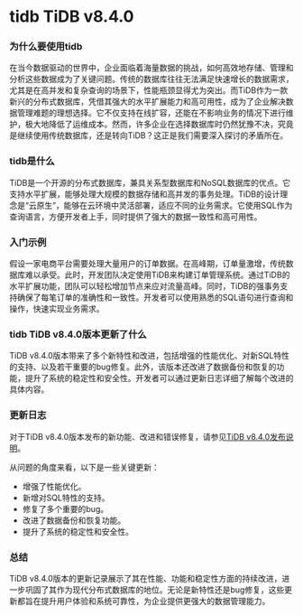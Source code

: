 # tidb TiDB v8.4.0
### 为什么要使用tidb
在当今数据驱动的世界中，企业面临着海量数据的挑战，如何高效地存储、管理和分析这些数据成为了关键问题。传统的数据库往往无法满足快速增长的数据需求，尤其是在高并发和复杂查询的场景下，性能瓶颈显得尤为突出。而TiDB作为一款新兴的分布式数据库，凭借其强大的水平扩展能力和高可用性，成为了企业解决数据管理难题的理想选择。它不仅支持在线扩容，还能在不影响业务的情况下进行维护，极大地降低了运维成本。然而，许多企业在选择数据库时仍然犹豫不决，究竟是继续使用传统数据库，还是转向TiDB？这正是我们需要深入探讨的矛盾所在。

### tidb是什么
TiDB是一个开源的分布式数据库，兼具关系型数据库和NoSQL数据库的优点。它支持水平扩展，能够处理大规模的数据存储和高并发的事务处理。TiDB的设计理念是“云原生”，能够在云环境中灵活部署，适应不同的业务需求。它使用SQL作为查询语言，方便开发者上手，同时提供了强大的数据一致性和高可用性。

### 入门示例
假设一家电商平台需要处理大量用户的订单数据。在高峰期，订单量激增，传统数据库难以承受。此时，开发团队决定使用TiDB来构建订单管理系统。通过TiDB的水平扩展功能，团队可以轻松增加节点来应对流量高峰。同时，TiDB的强事务支持确保了每笔订单的准确性和一致性。开发者可以使用熟悉的SQL语句进行查询和操作，快速实现业务需求。

### tidb TiDB v8.4.0版本更新了什么
TiDB v8.4.0版本带来了多个新特性和改进，包括增强的性能优化、对新SQL特性的支持、以及若干重要的bug修复。此外，该版本还改进了数据备份和恢复的功能，提升了系统的稳定性和安全性。开发者可以通过更新日志详细了解每个改进的具体内容。

### 更新日志
对于TiDB v8.4.0版本发布的新功能、改进和错误修复，请参见[TiDB v8.4.0发布说明](https://docs.pingcap.com/tidb/v8.4/release-8.4.0)。

从问题的角度来看，以下是一些关键更新：
- 增强了性能优化。
- 新增对SQL特性的支持。
- 修复了多个重要的bug。
- 改进了数据备份和恢复功能。
- 提升了系统的稳定性和安全性。

### 总结
TiDB v8.4.0版本的更新记录展示了其在性能、功能和稳定性方面的持续改进，进一步巩固了其作为现代分布式数据库的地位。无论是新特性还是bug修复，这些更新都旨在提升用户体验和系统可靠性，为企业提供更强大的数据管理能力。